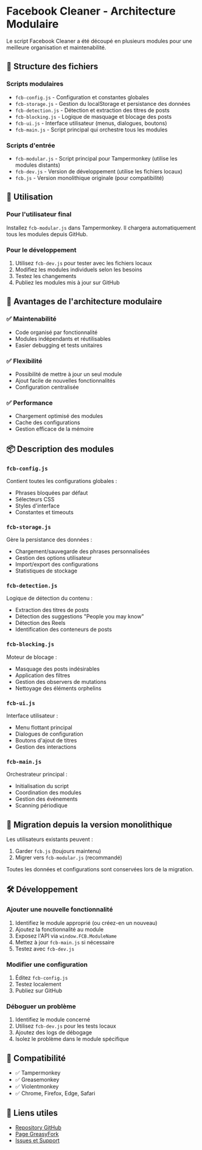 # Facebook Cleaner - Architecture Modulaire

Le script Facebook Cleaner a été découpé en plusieurs modules pour une meilleure organisation et maintenabilité.

## 📁 Structure des fichiers

### Scripts modulaires
- `fcb-config.js` - Configuration et constantes globales
- `fcb-storage.js` - Gestion du localStorage et persistance des données
- `fcb-detection.js` - Détection et extraction des titres de posts
- `fcb-blocking.js` - Logique de masquage et blocage des posts
- `fcb-ui.js` - Interface utilisateur (menus, dialogues, boutons)
- `fcb-main.js` - Script principal qui orchestre tous les modules

### Scripts d'entrée
- `fcb-modular.js` - Script principal pour Tampermonkey (utilise les modules distants)
- `fcb-dev.js` - Version de développement (utilise les fichiers locaux)
- `fcb.js` - Version monolithique originale (pour compatibilité)

## 🚀 Utilisation

### Pour l'utilisateur final
Installez `fcb-modular.js` dans Tampermonkey. Il chargera automatiquement tous les modules depuis GitHub.

### Pour le développement
1. Utilisez `fcb-dev.js` pour tester avec les fichiers locaux
2. Modifiez les modules individuels selon les besoins
3. Testez les changements
4. Publiez les modules mis à jour sur GitHub

## 🔧 Avantages de l'architecture modulaire

### ✅ Maintenabilité
- Code organisé par fonctionnalité
- Modules indépendants et réutilisables
- Easier debugging et tests unitaires

### ✅ Flexibilité
- Possibilité de mettre à jour un seul module
- Ajout facile de nouvelles fonctionnalités
- Configuration centralisée

### ✅ Performance
- Chargement optimisé des modules
- Cache des configurations
- Gestion efficace de la mémoire

## 📦 Description des modules

### `fcb-config.js`
Contient toutes les configurations globales :
- Phrases bloquées par défaut
- Sélecteurs CSS
- Styles d'interface
- Constantes et timeouts

### `fcb-storage.js`
Gère la persistance des données :
- Chargement/sauvegarde des phrases personnalisées
- Gestion des options utilisateur
- Import/export des configurations
- Statistiques de stockage

### `fcb-detection.js`
Logique de détection du contenu :
- Extraction des titres de posts
- Détection des suggestions "People you may know"
- Détection des Reels
- Identification des conteneurs de posts

### `fcb-blocking.js`
Moteur de blocage :
- Masquage des posts indésirables
- Application des filtres
- Gestion des observers de mutations
- Nettoyage des éléments orphelins

### `fcb-ui.js`
Interface utilisateur :
- Menu flottant principal
- Dialogues de configuration
- Boutons d'ajout de titres
- Gestion des interactions

### `fcb-main.js`
Orchestrateur principal :
- Initialisation du script
- Coordination des modules
- Gestion des événements
- Scanning périodique

## 🔄 Migration depuis la version monolithique

Les utilisateurs existants peuvent :
1. Garder `fcb.js` (toujours maintenu)
2. Migrer vers `fcb-modular.js` (recommandé)

Toutes les données et configurations sont conservées lors de la migration.

## 🛠️ Développement

### Ajouter une nouvelle fonctionnalité
1. Identifiez le module approprié (ou créez-en un nouveau)
2. Ajoutez la fonctionnalité au module
3. Exposez l'API via `window.FCB.ModuleName`
4. Mettez à jour `fcb-main.js` si nécessaire
5. Testez avec `fcb-dev.js`

### Modifier une configuration
1. Éditez `fcb-config.js`
2. Testez localement
3. Publiez sur GitHub

### Déboguer un problème
1. Identifiez le module concerné
2. Utilisez `fcb-dev.js` pour les tests locaux
3. Ajoutez des logs de débogage
4. Isolez le problème dans le module spécifique

## 📱 Compatibilité

- ✅ Tampermonkey
- ✅ Greasemonkey
- ✅ Violentmonkey
- ✅ Chrome, Firefox, Edge, Safari

## 🔗 Liens utiles

- [Repository GitHub](https://github.com/cadot-eu/facebook-cleaner)
- [Page GreasyFork](https://greasyfork.org/fr/scripts/545074-facebook-cleaner-block-group-invites-spam)
- [Issues et Support](https://github.com/cadot-eu/facebook-cleaner/issues)
